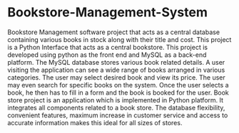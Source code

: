# Bookstore-Management-System
Bookstore Management software project that acts as a central  database containing various books in stock along with their title and  cost. This project is a Python Interface that acts as a central bookstore. This  project is developed using python as the front end and MySQL as a  back-end platform. The MySQL database stores various book related  details. A user visiting the application can see a wide range of books  arranged in various categories. The user may select desired book and  view its price. The user may even search for specific books on the  system. Once the user selects a book, he then has to fill in a form and  the book is booked for the user. Book store project is an application  which is implemented in Python platform. It integrates all components  related to a book store. The database flexibility, convenient features,  maximum increase in customer service and access to accurate  information makes this ideal for all sizes of stores.

